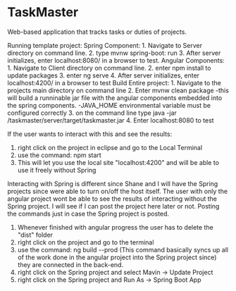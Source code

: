 # TaskMaster
Web-based application that tracks tasks or duties of projects.

Running template project:
  Spring Component:
    1. Navigate to Server directory on command line. 
    2. type mvnw spring-boot: run
    3. After server initializes, enter localhost:8080/<spring component url> in a browser to test.
  Angular Components:
    1. Navigate to Client directory on command line.
    2. enter npm install to update packages
    3. enter ng serve
    4. After server initializes, enter localhost:4200/<angular component url> in a browser to test
  Build Entire project:
    1. Navigate to the projects main directory on command line
    2. Enter mvnw clean package
        -this will build a runninable jar file with the angular components 
         embedded into the spring components.
        -JAVA_HOME environmental variable must be configured correctly
    3. on the command line type java -jar <path>/taskmaster/server/target/taskmaster.jar
    4. Enter localhost:8080 to test
  
If the user wants to interact with this and see the results:
  1. right click on the project in eclipse and go to the Local Terminal
  2. use the command: npm start 
  3. This will let you use the local site "localhost:4200" and will be able to use it freely without Spring
  
Interacting with Spring is different since Shane and I will have the Spring projects since were able to turn on/off the host itself. The user with only the angular project wont be able to see the results of interacting without the Spring project. I will see if I can post the project here later or not. Posting the commands just in case the Spring project is posted.

  1. Whenever finished with angular progress the user has to delete the "dist" folder
  2. right click on the project and go to the terminal 
  3. use the command: ng build --prod (This command basically syncs up all of the work done in the angular project into the Spring project since) they are connected in the back-end.
  4. right click on the Spring project and select Mavin -> Update Project
  5. right click on the Spring project and Run As -> Spring Boot App
